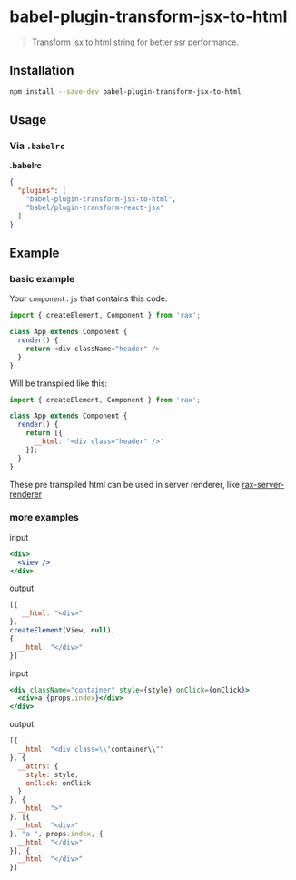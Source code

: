 # babel-plugin-transform-jsx-to-html
> Transform jsx to html string for better ssr performance.

## Installation

```sh
npm install --save-dev babel-plugin-transform-jsx-to-html
```

## Usage

### Via `.babelrc`

**.babelrc**

```json
{
  "plugins": [
    "babel-plugin-transform-jsx-to-html",
    "babel/plugin-transform-react-jsx"
  ]
}
```

## Example

### basic example

Your `component.js` that contains this code:

```js
import { createElement, Component } from 'rax';

class App extends Component {
  render() {
    return <div className="header" />
  }
}
```

Will be transpiled like this:

```js
import { createElement, Component } from 'rax';

class App extends Component {
  render() {
    return [{
      __html: '<div class="header" />'
    }];
  }
}
```

These pre transpiled html can be used in server renderer, like [rax-server-renderer](https://github.com/alibaba/rax/tree/master/packages/rax-server-renderer)

### more examples

input 

```jsx
<div>
  <View />
</div>
```

output

```js
[{
   __html: "<div>"
}, 
createElement(View, null),
{
  __html: "</div>"
}]
```

input 

```jsx
<div className="container" style={style} onClick={onClick}>
  <div>a {props.index}</div>
</div>
```

output

```js
[{
  __html: "<div class=\\"container\\""
}, {
  __attrs: {
    style: style,
    onClick: onClick
  }
}, {
  __html: ">"
}, [{
  __html: "<div>"
}, "a ", props.index, {
  __html: "</div>"
}], {
  __html: "</div>"
}]

```